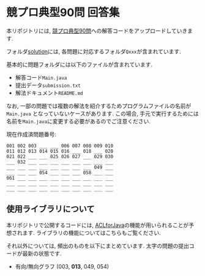 # 競プロ典型90問 回答集
本リポジトリには, [競プロ典型90問](https://github.com/E869120/kyopro_educational_90)への解答コードをアップロードしていきます.

フォルダ[solution](https://github.com/NASU41/tenkei90/solution)には, 各問題に対応するフォルダ`Qxxx`が含まれています.

基本的に問題フォルダには以下のファイルが含まれています.
- 解答コード`Main.java`
- 提出データ`submission.txt`
- 解法ドキュメント`README.md`

なお, 一部の問題では複数の解法を紹介するためプログラムファイルの名前が `Main.java` となっていないケースがあります.
この場合, 手元で実行するためには名前を`Main.java`に変更する必要があるのでご注意ください.

現在作成済問題番号:
```
001 002 003 ___ ___ 006 007 008 009 010
011 012 013 014 015 016 ___ 018 ___ 020
021 022 ___ ___ 025 026 027 ___ 029 030
___ 032 ___ ___ ___ ___ ___ ___ ___ ___
___ ___ ___ ___ ___ ___ ___ ___ 049 ___
___ ___ ___ 054 ___ ___ ___ 058 ___ ___
061 ___ ___ ___ ___ ___ ___ ___ ___ ___
___ ___ ___ ___ ___ ___ ___ ___ ___ ___
___ ___ ___ ___ ___ ___ ___ ___ ___ ___
```

## 使用ライブラリについて
本リポジトリで公開するコードには, [ACLforJava](https://github.com/NASU41/AtCoderLibraryForJava)の機能が用いられることが予想されます. ライブラリの機能についてはこちらもご覧ください.

それ以外については, 頻出のものを以下にまとめています.
太字の問題の提出コードが最新の状態です.
- 有向/無向グラフ (003, **013**, 049, 054)